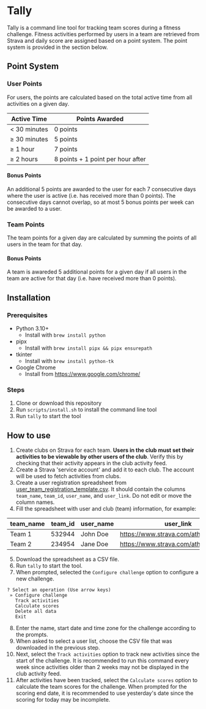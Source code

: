 # Tally

Tally is a command line tool for tracking team scores during a fitness
challenge. Fitness activities performed by users in a team are retrieved from
Strava and daily score are assigned based on a point system. The point system is provided in the section below.

## Point System

### User Points

For users, the points are calculated based on the total active time from all activities on a given day.

| Active Time  | Points Awarded                    |
|--------------|-----------------------------------|
| < 30 minutes | 0 points                          |
| ≥ 30 minutes | 5 points                          |
| ≥ 1 hour     | 7 points                          |
| ≥ 2 hours    | 8 points + 1 point per hour after |

#### Bonus Points

An additional 5 points are awarded to the user for each 7 consecutive days where the user is active (i.e. has received more than 0 points). The consecutive days cannot overlap, so at most 5 bonus points per week can be awarded to a user.

### Team Points

The team points for a given day are calculated by summing the points of all users in the team for that day.

#### Bonus Points

A team is awareded 5 additional points for a given day if all users in the team are active for that day (i.e. have received more than 0 points).

## Installation

### Prerequisites

- Python 3.10+
  - Install with `brew install python`
- pipx
  - Install with `brew install pipx && pipx ensurepath`
- tkinter
  - Install with `brew install python-tk`
- Google Chrome
  - Install from https://www.google.com/chrome/

### Steps

1. Clone or download this repository
2. Run `scripts/install.sh` to install the command line tool
3. Run `tally` to start the tool

## How to use

1. Create clubs on Strava for each team. **Users in the club must set their activities to be viewable by other users of the club**. Verify this by checking that their activity appears in the club activity feed.
2. Create a Strava 'service account' and add it to each club. The account will be used to fetch activities from clubs.
3. Create a user registration spreadsheet from [user_team_registration_template.csv](./templates/user_team_registration_template.csv). It should contain the columns `team_name`, `team_id`, `user_name`, and `user_link`. Do not edit or move the column names.
4. Fill the spreadsheet with user and club (team) information, for example:

| team_name | team_id | user_name | user_link |
|-----------|---------|-----------|-----------|
| Team 1    | 532944  | John Doe  | https://www.strava.com/athletes/12432 |
| Team 2    | 234954  | Jane Doe  | https://www.strava.com/athletes/32543 |

5. Download the spreadsheet as a CSV file.
6. Run `tally` to start the tool.
7. When prompted, selected the `Configure challenge` option to configure a new challenge.

```
? Select an operation (Use arrow keys)
 » Configure challenge
   Track activities
   Calculate scores
   Delete all data
   Exit
```

8. Enter the name, start date and time zone for the challenge according to the prompts.
9. When asked to select a user list, choose the CSV file that was downloaded in the previous step.
10. Next, select the `Track activities` option to track new activities since the start of the challenge. It is recommended to run this command every week since activities older than 2 weeks may not be displayed in the club activity feed.
11. After activities have been tracked, select the `Calculate scores` option to calculate the team scores for the challenge. When prompted for the scoring end date, it is recommended to use yesterday's date since the scoring for today may be incomplete.
